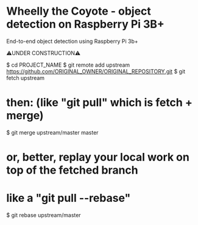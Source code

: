 # Wheelly the Coyote - object detection on Raspberry Pi 3B+
End-to-end object detection using Raspberry Pi 3b+

⚠️UNDER CONSTRUCTION⚠️

$ cd PROJECT_NAME
$ git remote add upstream https://github.com/ORIGINAL_OWNER/ORIGINAL_REPOSITORY.git
$ git fetch upstream

# then: (like "git pull" which is fetch + merge)
$ git merge upstream/master master

# or, better, replay your local work on top of the fetched branch
# like a "git pull --rebase"
$ git rebase upstream/master
